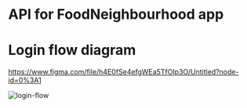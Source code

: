 # API for FoodNeighbourhood app

# Login flow diagram
https://www.figma.com/file/h4E0fSe4efgWEa5TfOIp3O/Untitled?node-id=0%3A1

![login-flow](https://user-images.githubusercontent.com/1109151/117651722-e7b93580-b1af-11eb-9374-7cffdcadd2c4.png)
